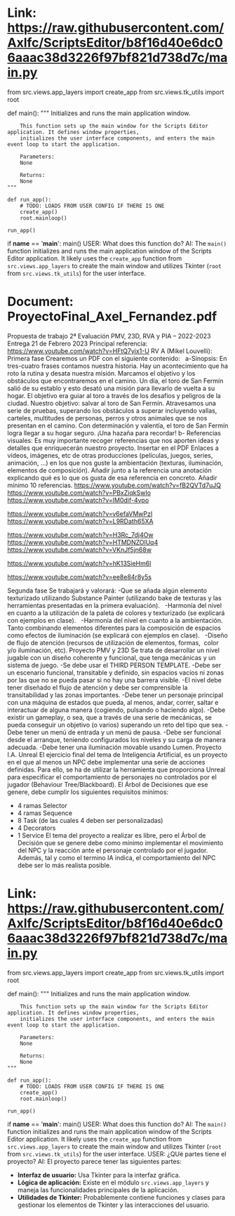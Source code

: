 

Link: https://raw.githubusercontent.com/Axlfc/ScriptsEditor/b8f16d40e6dc06aaac38d3226f97bf821d738d7c/main.py
================================================================================================================
from src.views.app_layers import create_app
from src.views.tk_utils import root

def main():
    """
        Initializes and runs the main application window.

        This function sets up the main window for the Scripts Editor application. It defines window properties,
        initializes the user interface components, and enters the main event loop to start the application.

        Parameters:
        None

        Returns:
        None
    """

    def run_app():
        # TODO: LOADS FROM USER CONFIG IF THERE IS ONE
        create_app()
        root.mainloop()

    run_app()

if __name__ == '__main__':
    main()
USER: What does this function do?
AI: The `main()` function initializes and runs the main application window of the Scripts Editor application. It likely uses the `create_app` function from `src.views.app_layers` to create the main window and utilizes Tkinter (`root` from `src.views.tk_utils`) for the user interface.

Document: ProyectoFinal_Axel_Fernandez.pdf
==============================================
Propuesta de trabajo 2ª Evaluación PMV, 23D, RVA y PIA – 2022-2023
Entrega 21 de Febrero 2023
 Principal referencia:
https://www.youtube.com/watch?v=HFtQ7yix1-U
RV A (Mikel Louvelli):
 
Primera fase
Crearemos un PDF con el siguiente contenido:
 
a-Sinopsis:
En tres-cuatro frases contamos nuestra  historia. Hay un acontecimiento que ha roto la  rutina y 
desata nuestra misión. Marcamos el objetivo y los obstáculos que encontraremos en el camino.
Un día, el toro de San Fermín salió de su establo y esto desató una misión para llevarlo de 
vuelta a su hogar. El objetivo era guiar al toro a través de los desafíos y peligros de la ciudad. 
Nuestro objetivo: salvar al toro de San Fermín. Atravesamos una serie de pruebas, superando 
los obstáculos a superar incluyendo vallas, carteles, multitudes de personas, perros y otros 
animales que se nos presentan en el camino. Con determinación y valentía, el toro de San 
Fermín logra llegar a su hogar seguro. ¡Una hazaña para recordar! 
b- Referencias visuales:
Es muy importante recoger referencias que nos aporten ideas y detalles que enriquecerán nuestro 
proyecto. Insertar en el PDF Enlaces a vídeos, imágenes, etc  de otras producciones (películas, 
juegos, series, animación, …) en los que nos guste la ambientación (texturas, iluminación, 
elementos de composición). Añadir  junto a la referencia una anotación explicando qué es lo que 
os gusta de esa referencia en concreto.
Añadir mínimo 10 referencias.
https://www.youtube.com/watch?v=fB2QVTd7uJQ
https://www.youtube.com/watch?v=PBxZiqkSwIo
https://www.youtube.com/watch?v=IM0dif-4vpo

https://www.youtube.com/watch?v=v6efaVMwPzI
https://www.youtube.com/watch?v=L9RDath65XA

https://www.youtube.com/watch?v=H3Rc_7dj4Ow
https://www.youtube.com/watch?v=HTMDNZOlUq4
https://www.youtube.com/watch?v=VKnJf5jn68w

https://www.youtube.com/watch?v=hK13SieHm6I

https://www.youtube.com/watch?v=ee8e84r8y5s

Segunda fase
Se trabajará y valorará:
-Que se añada algún elemento texturizado utilizando Substance Painter (utilizando bake de 
texturas y las herramientas presentadas en la primera evaluación).
 
-Harmonía del nivel en cuanto a la utilización de la paleta de colores y texturizado (se explicará 
con ejemplos en clase).
 
-Harmonía del nivel en cuanto a la ambientación. Tanto combinando elementos diferentes para la
composición de espacios  como efectos de iluminación (se explicará con ejemplos en clase).
 
-Diseño de flujo de atención (recursos de utilización de elementos, formas,  color y/o 
iluminación, etc).
Proyecto PMV y 23D
Se trata de desarrollar un nivel jugable con un diseño coherente y funcional, que tenga mecánicas y un 
sistema de juego. 
-Se debe usar el THIRD PERSON TEMPLATE.
-Debe ser un escenario funcional, transitable y definido, sin espacios vacíos ni zonas por las que no se 
pueda pasar si no hay una barrera visible.
-El nivel debe tener diseñado el flujo de atención y debe ser comprensible la transitabilidad y las zonas 
importantes.
-Debe tener un personaje principal con una máquina de estados que pueda, al menos, andar, correr, 
saltar e interactuar de alguna manera (cogiendo, pulsando o haciendo algo).
-Debe existir un gameplay, o sea, que a través de una serie de mecánicas, se pueda conseguir un objetivo
(o varios) superando un reto del tipo que sea.
-Debe tener un menú de entrada y un menú de pausa.
-Debe ser funcional desde el arranque, teniendo configurados los niveles y su carga de manera 
adecuada.
-Debe tener una iluminación movable usando Lumen.
Proyecto I.A. Unreal
El ejercicio final del tema de Inteligencia Artificial, es un proyecto en el que al menos un NPC
debe implementar una serie de acciones definidas. Para ello, se ha de utilizar la herramienta que
proporciona Unreal para especificar el comportamiento de personajes no controlados por el
jugador (Behaviour Tree/Blackboard).
El Árbol de Decisiones que ese genere, debe cumplir los siguientes requisitos mínimos:
- 4 ramas Selector
- 4 ramas Sequence
- 8 Task (de las cuales 4 deben ser personalizadas)
- 4 Decorators
- 1 Service
El tema del proyecto a realizar es libre, pero el Árbol de Decisión que se genere debe como
mínimo implementar el movimiento del NPC y la reacción ante el personaje controlado por el
jugador.
Además, tal y como el termino IA indica, el comportamiento del NPC debe ser lo más realista
posible.

Link: https://raw.githubusercontent.com/Axlfc/ScriptsEditor/b8f16d40e6dc06aaac38d3226f97bf821d738d7c/main.py
================================================================================================================
from src.views.app_layers import create_app
from src.views.tk_utils import root

def main():
    """
        Initializes and runs the main application window.

        This function sets up the main window for the Scripts Editor application. It defines window properties,
        initializes the user interface components, and enters the main event loop to start the application.

        Parameters:
        None

        Returns:
        None
    """

    def run_app():
        # TODO: LOADS FROM USER CONFIG IF THERE IS ONE
        create_app()
        root.mainloop()

    run_app()

if __name__ == '__main__':
    main()
USER: What does this function do?
AI: The `main()` function initializes and runs the main application window of the Scripts Editor application. It likely uses the `create_app` function from `src.views.app_layers` to create the main window and utilizes Tkinter (`root` from `src.views.tk_utils`) for the user interface.
USER: ¿QUé partes tiene el proyecto?
AI: El proyecto parece tener las siguientes partes:

* **Interfaz de usuario:** Usa Tkinter para la interfaz gráfica.
* **Lógica de aplicación:** Existe en el módulo `src.views.app_layers` y maneja las funcionalidades principales de la aplicación.
* **Utilidades de Tkinter:** Probablemente contiene funciones y clases para gestionar los elementos de Tkinter y las interacciones del usuario.
